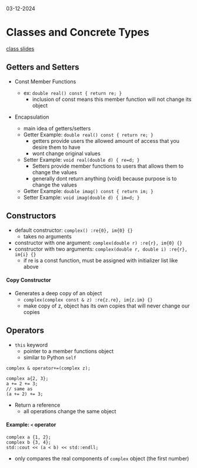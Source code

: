 03-12-2024

# Classes and Concrete Types 

[class slides](https://cse232-msu.github.io/CSE232/lectures/week07.html)

## Getters and Setters

- Const Member Functions
    - ex: `double real() const { return re; }`
        - inclusion of const means this member function will not change its object

- Encapsulation 
    - main idea of getters/setters
    - Getter Example: `double real() const { return re; }`
        - getters provide users the allowed amount of access that you desire them to have
        - wont change original values
    - Setter Example: `void real(double d) { re=d; }`
        - Setters provide member functions to users that allows them to change the values
        - generally dont return anything (void) because purpose is to change the values
    - Getter Example: `double imag() const { return im; }`
    - Setter Example: `void imag(double d) { im=d; }`

## Constructors

- default constructor: `complex() :re{0}, im{0} {}`
    - takes no arguments
- constructor with one argument: `complex(double r) :re{r}, im{0} {}`
- constructor with two arguments: `complex(double r, double i) :re{r}, im{i} {}`
    - if re is a const function, must be assigned with initializer list like above

#### Copy Constructor 

- Generates a deep copy of an object
    - `complex(complex const & z) :re{z.re}, im{z.im} {}`   
    - make copy of z, object has its own copies that will never change our copies

## Operators

- `this` keyword
    - pointer to a member functions object
    - similar to Python `self`


```
complex & operator+=(complex z);

complex a{2, 3};
a += 2 += 3;
// same as
(a += 2) += 3;
```
- Return a reference
    - all operations change the same object

#### Example: `<` operator

```
complex a {1, 2};
complex b {3, 4};
std::cout << (a < b) << std::endll;
```
- only compares the real components of `complex` object (the first number)